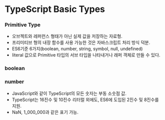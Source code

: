 # TypeScript Basic Types

### Primitive Type
  - 오브젝트와 레퍼런스 형태가 아닌 실제 값을 저장하는 자료형.
  - 프리미티브 형의 내장 함수를 사용 가능한 것은 자바스크립트 처리 방식 덕분.
  - ES6기준 6가지(boolean, number, string, symbol, null, undefined)
  - literal 값으로 Primitive 타입의 서브 타입을 나타내거나 래퍼 객체로 만들 수 있다.

### boolean

### number
  - JavaScript와 같이 TypeScript의 모든 숫자는 부동 소숫점 값.
  - TypeScript는 16진수 및 10진수 리터럴 외에도, ES6에 도입된 2진수 및 8진수를 지원.
  - NaN, 1_000_000과 같은 표기 가능.